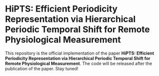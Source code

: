 # HiPTS: Efficient Periodicity Representation via Hierarchical Periodic Temporal Shift for Remote Physiological Measurement

This repository is the official implementation of the paper **HiPTS: Efficient Periodicity Representation via Hierarchical Periodic Temporal Shift for Remote Physiological Measurement**. The code will be released after the publication of the paper. Stay tuned!
